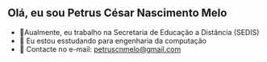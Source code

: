 ## Olá, eu sou Petrus César Nascimento Melo

- 🔭Aualmente, eu trabalho na Secretaria de Educação a Distância (SEDIS)
- 🌱 Eu estou esstudando para engenharia da computação
- 📖 Contacte no e-mail: petruscnmelo@gmail.com
